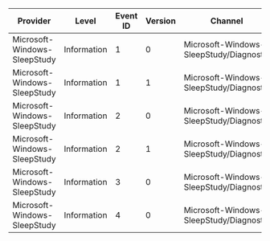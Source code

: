 Provider                      |  Level        |  Event ID  |  Version  |  Channel                                  |  Task                   |  Opcode  |  Keyword     |  Message
------------------------------|---------------|------------|-----------|-------------------------------------------|-------------------------|----------|--------------|---------
Microsoft-Windows-SleepStudy  |  Information  |  1         |  0        |  Microsoft-Windows-SleepStudy/Diagnostic  |  ScenarioBlocker        |          |  sleepstudy  |
Microsoft-Windows-SleepStudy  |  Information  |  1         |  1        |  Microsoft-Windows-SleepStudy/Diagnostic  |  ScenarioBlocker        |          |  sleepstudy  |
Microsoft-Windows-SleepStudy  |  Information  |  2         |  0        |  Microsoft-Windows-SleepStudy/Diagnostic  |  ScenarioBlockerData    |          |  sleepstudy  |
Microsoft-Windows-SleepStudy  |  Information  |  2         |  1        |  Microsoft-Windows-SleepStudy/Diagnostic  |  ScenarioBlockerData    |          |  sleepstudy  |
Microsoft-Windows-SleepStudy  |  Information  |  3         |  0        |  Microsoft-Windows-SleepStudy/Diagnostic  |  TopOffendersPerfTrack  |          |              |
Microsoft-Windows-SleepStudy  |  Information  |  4         |  0        |  Microsoft-Windows-SleepStudy/Diagnostic  |  SubsystemContextInfo   |          |  sleepstudy  |